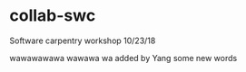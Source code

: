 # collab-swc
Software carpentry workshop 10/23/18

wawawawawa
wawawa
wa           added by Yang some new words 